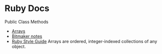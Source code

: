 # Ruby Docs
Public Class Methods
* [Arrays](http://ruby-doc.org/core-2.2.0/Array.html)
* [Bitmaker notes](https://alexa.bitmakerlabs.com/cohorts/37/lessons/960#arrays)
* [Ruby Style Guide](https://github.com/bbatsov/ruby-style-guide)
Arrays are ordered, integer-indexed collections of any object.